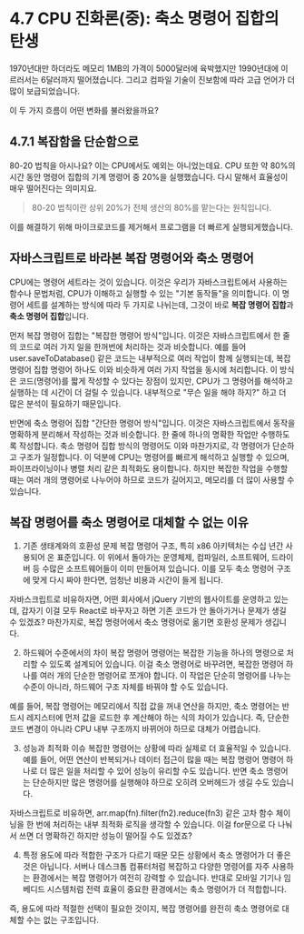 # 4.7 CPU 진화론(중): 축소 명령어 집합의 탄생

1970년대만 하더라도 메모리 1MB의 가격이 5000달러에 육박했지만 1990년대에 이르러서는 6달러까지 떨어졌습니다.
그리고 컴파일 기술이 진보함에 따라 고급 언어가 더 많이 보급되었습니다.

이 두 가지 흐름이 어떤 변화를 불러왔을까요?

## 4.7.1 복잡함을 단순함으로

80-20 법칙을 아시나요? 이는 CPU에서도 예외는 아니었는데요. CPU 또한 약 80%의 시간 동안 명령어 집합의 기계 명령어 중 20%을 실행했습니다. 다시 말해서 효율성이 매우 떨어진다는 의미지요.

> 80-20 법칙이란
> 상위 20%가 전체 생산의 80%를 맡는다는 원칙입니다.

이를 해결하기 위해 마이크로코드를 제거해서 프로그램을 더 빠르게 실행되게했습니다.

## 자바스크립트로 바라본 복잡 명령어와 축소 명령어

CPU에는 명령어 세트라는 것이 있습니다. 이것은 우리가 자바스크립트에서 사용하는 함수나 문법처럼, CPU가 이해하고 실행할 수 있는 "기본 동작들"을 의미합니다. 이 명령어 세트를 설계하는 방식에 따라 두 가지로 나뉘는데, 그것이 바로 **복잡 명령어 집합**과 **축소 명령어 집합**입니다.

먼저 복잡 명령어 집합는 "복잡한 명령어 방식"입니다. 이것은 자바스크립트에서 한 줄의 코드로 여러 가지 일을 한꺼번에 처리하는 것과 비슷합니다. 예를 들어 user.saveToDatabase() 같은 코드는 내부적으로 여러 작업이 함께 실행되는데, 복잡 명령어 집합 명령어 하나도 이와 비슷하게 여러 가지 작업을 동시에 처리합니다. 이 방식은 코드(명령어)를 짧게 작성할 수 있다는 장점이 있지만, CPU가 그 명령어를 해석하고 실행하는 데 시간이 더 걸릴 수 있습니다. 내부적으로 "무슨 일을 해야 하지?" 하고 더 많은 분석이 필요하기 때문입니다.

반면에 축소 명령어 집합 "간단한 명령어 방식"입니다. 이것은 자바스크립트에서 동작을 명확하게 분리해서 작성하는 것과 비슷합니다. 한 줄에 하나의 명확한 작업만 수행하도록 작성합니다. 축소 명령어 집합 방식의 명령어도 이와 마찬가지로, 각 명령어가 단순하고 구조가 일정합니다. 이 덕분에 CPU는 명령어를 빠르게 해석하고 실행할 수 있으며, 파이프라이닝이나 병렬 처리 같은 최적화도 용이합니다. 하지만 복잡한 작업을 수행할 때는 여러 개의 명령어로 나누어야 하므로 코드가 길어지고, 메모리를 더 많이 사용할 수 있습니다.

## 복잡 명령어를 축소 명령어로 대체할 수 없는 이유

1. 기존 생태계와의 호환성 문제
   복잡 명령어 구조, 특히 x86 아키텍처는 수십 년간 사용되어 온 표준입니다. 이 위에서 돌아가는 운영체제, 컴파일러, 소프트웨어, 드라이버 등 수많은 소프트웨어들이 이미 만들어져 있습니다. 이를 모두 축소 명령어 구조에 맞게 다시 짜야 한다면, 엄청난 비용과 시간이 들게 됩니다.

자바스크립트로 비유하자면, 어떤 회사에서 jQuery 기반의 웹사이트를 운영하고 있는데, 갑자기 이걸 모두 React로 바꾸자고 하면 기존 코드가 안 돌아가거나 문제가 생길 수 있겠죠? 마찬가지로, 복잡 명령어에서 축소 명령어로 옮기면 호환성 문제가 생깁니다.

2. 하드웨어 수준에서의 차이
   복잡 명령어 명령어는 복잡한 기능을 하나의 명령으로 처리할 수 있도록 설계되어 있습니다. 이걸 축소 명령어로 바꾸려면, 복잡한 명령어 하나를 여러 개의 단순한 명령어로 쪼개야 합니다. 이 작업은 단순히 명령어를 나누는 수준이 아니라, 하드웨어 구조 자체를 바꿔야 할 수도 있습니다.

예를 들어, 복잡 명령어는 메모리에서 직접 값을 꺼내 연산을 하지만, 축소 명령어는 반드시 레지스터에 먼저 값을 로드한 후 계산해야 하는 식의 차이가 있습니다. 즉, 단순한 코드 변경이 아니라 CPU 내부 구조까지 바뀌어야 하므로 대체가 어렵습니다.

3. 성능과 최적화 이슈
   복잡한 명령어는 상황에 따라 실제로 더 효율적일 수 있습니다. 예를 들어, 어떤 연산이 반복되거나 데이터 접근이 많을 때는 복잡 명령어 명령어 하나로 더 많은 일을 처리할 수 있어 성능이 유리할 수도 있습니다. 반면 축소 명령어는 단순하지만 많은 명령어를 실행해야 하므로 오히려 오버헤드가 생길 수도 있습니다.

자바스크립트로 비유하면, arr.map(fn).filter(fn2).reduce(fn3) 같은 고차 함수 체이닝을 한 번에 처리하는 내부 최적화 로직을 생각할 수 있습니다. 이걸 for문으로 다 나눠서 쓰면 더 명확하긴 하지만 성능이 떨어질 수도 있겠죠?

4. 특정 용도에 따라 적합한 구조가 다르기 때문
   모든 상황에서 축소 명령어가 더 좋은 것은 아닙니다. 서버나 데스크톱 컴퓨터처럼 복잡하고 다양한 명령어를 자주 사용하는 환경에서는 복잡 명령어가 여전히 강력할 수 있습니다. 반대로 모바일 기기나 임베디드 시스템처럼 전력 효율이 중요한 환경에서는 축소 명령어가 더 적합합니다.

즉, 용도에 따라 적절한 선택이 필요한 것이지, 복잡 명령어를 완전히 축소 명령어로 대체할 수는 없는 구조입니다.
